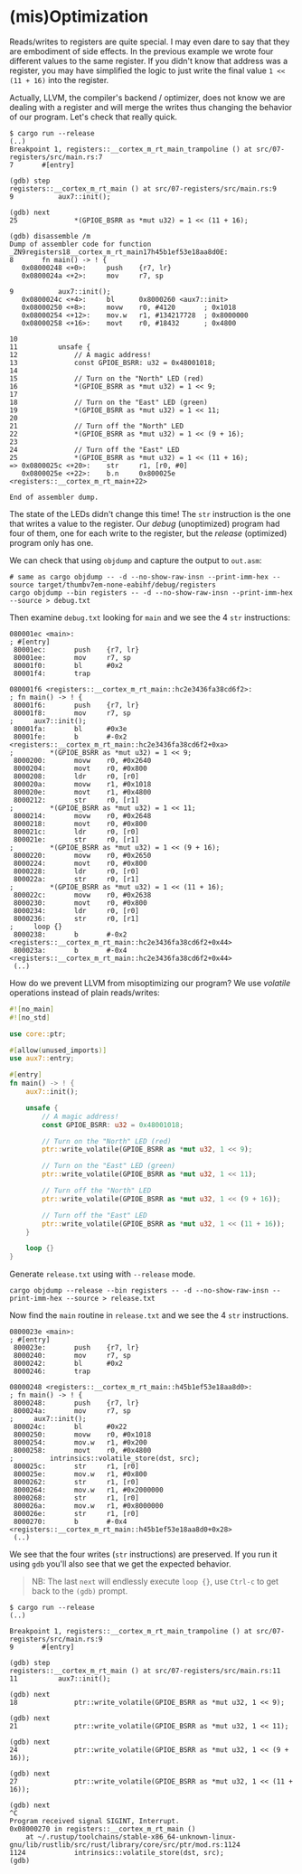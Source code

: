 # (mis)Optimization

Reads/writes to registers are quite special. I may even dare to say that they are embodiment of side
effects. In the previous example we wrote four different values to the same register. If you didn't
know that address was a register, you may have simplified the logic to just write the final value `1
<< (11 + 16)` into the register.

Actually, LLVM, the compiler's backend / optimizer, does not know we are dealing with a register and
will merge the writes thus changing the behavior of our program. Let's check that really quick.

``` console
$ cargo run --release
(..)
Breakpoint 1, registers::__cortex_m_rt_main_trampoline () at src/07-registers/src/main.rs:7
7       #[entry]

(gdb) step
registers::__cortex_m_rt_main () at src/07-registers/src/main.rs:9
9           aux7::init();

(gdb) next
25              *(GPIOE_BSRR as *mut u32) = 1 << (11 + 16);

(gdb) disassemble /m
Dump of assembler code for function _ZN9registers18__cortex_m_rt_main17h45b1ef53e18aa8d0E:
8       fn main() -> ! {
   0x08000248 <+0>:     push    {r7, lr}
   0x0800024a <+2>:     mov     r7, sp

9           aux7::init();
   0x0800024c <+4>:     bl      0x8000260 <aux7::init>
   0x08000250 <+8>:     movw    r0, #4120       ; 0x1018
   0x08000254 <+12>:    mov.w   r1, #134217728  ; 0x8000000
   0x08000258 <+16>:    movt    r0, #18432      ; 0x4800

10
11          unsafe {
12              // A magic address!
13              const GPIOE_BSRR: u32 = 0x48001018;
14
15              // Turn on the "North" LED (red)
16              *(GPIOE_BSRR as *mut u32) = 1 << 9;
17
18              // Turn on the "East" LED (green)
19              *(GPIOE_BSRR as *mut u32) = 1 << 11;
20
21              // Turn off the "North" LED
22              *(GPIOE_BSRR as *mut u32) = 1 << (9 + 16);
23
24              // Turn off the "East" LED
25              *(GPIOE_BSRR as *mut u32) = 1 << (11 + 16);
=> 0x0800025c <+20>:    str     r1, [r0, #0]
   0x0800025e <+22>:    b.n     0x800025e <registers::__cortex_m_rt_main+22>

End of assembler dump.
```

The state of the LEDs didn't change this time! The `str` instruction is the one that writes a value
to the register. Our *debug* (unoptimized) program had four of them, one for each write to the
register, but the *release* (optimized) program only has one.

We can check that using `objdump` and capture the output to `out.asm`:

``` console
# same as cargo objdump -- -d --no-show-raw-insn --print-imm-hex --source target/thumbv7em-none-eabihf/debug/registers
cargo objdump --bin registers -- -d --no-show-raw-insn --print-imm-hex --source > debug.txt
```

Then examine `debug.txt` looking for `main` and we see the 4 `str` instructions:
```
080001ec <main>:
; #[entry]
 80001ec:       push    {r7, lr}
 80001ee:       mov     r7, sp
 80001f0:       bl      #0x2
 80001f4:       trap

080001f6 <registers::__cortex_m_rt_main::hc2e3436fa38cd6f2>:
; fn main() -> ! {
 80001f6:       push    {r7, lr}
 80001f8:       mov     r7, sp
;     aux7::init();
 80001fa:       bl      #0x3e
 80001fe:       b       #-0x2 <registers::__cortex_m_rt_main::hc2e3436fa38cd6f2+0xa>
;         *(GPIOE_BSRR as *mut u32) = 1 << 9;
 8000200:       movw    r0, #0x2640
 8000204:       movt    r0, #0x800
 8000208:       ldr     r0, [r0]
 800020a:       movw    r1, #0x1018
 800020e:       movt    r1, #0x4800
 8000212:       str     r0, [r1]
;         *(GPIOE_BSRR as *mut u32) = 1 << 11;
 8000214:       movw    r0, #0x2648
 8000218:       movt    r0, #0x800
 800021c:       ldr     r0, [r0]
 800021e:       str     r0, [r1]
;         *(GPIOE_BSRR as *mut u32) = 1 << (9 + 16);
 8000220:       movw    r0, #0x2650
 8000224:       movt    r0, #0x800
 8000228:       ldr     r0, [r0]
 800022a:       str     r0, [r1]
;         *(GPIOE_BSRR as *mut u32) = 1 << (11 + 16);
 800022c:       movw    r0, #0x2638
 8000230:       movt    r0, #0x800
 8000234:       ldr     r0, [r0]
 8000236:       str     r0, [r1]
;     loop {}
 8000238:       b       #-0x2 <registers::__cortex_m_rt_main::hc2e3436fa38cd6f2+0x44>
 800023a:       b       #-0x4 <registers::__cortex_m_rt_main::hc2e3436fa38cd6f2+0x44>
 (..)
```

How do we prevent LLVM from misoptimizing our program? We use *volatile* operations instead of plain
reads/writes:

``` rust
#![no_main]
#![no_std]

use core::ptr;

#[allow(unused_imports)]
use aux7::entry;

#[entry]
fn main() -> ! {
    aux7::init();

    unsafe {
        // A magic address!
        const GPIOE_BSRR: u32 = 0x48001018;

        // Turn on the "North" LED (red)
        ptr::write_volatile(GPIOE_BSRR as *mut u32, 1 << 9);

        // Turn on the "East" LED (green)
        ptr::write_volatile(GPIOE_BSRR as *mut u32, 1 << 11);

        // Turn off the "North" LED
        ptr::write_volatile(GPIOE_BSRR as *mut u32, 1 << (9 + 16));

        // Turn off the "East" LED
        ptr::write_volatile(GPIOE_BSRR as *mut u32, 1 << (11 + 16));
    }

    loop {}
}

```

Generate `release.txt` using with `--release` mode.

``` console
cargo objdump --release --bin registers -- -d --no-show-raw-insn --print-imm-hex --source > release.txt
```

Now find the `main` routine in `release.txt` and we see the 4 `str` instructions.
```
0800023e <main>:
; #[entry]
 800023e:       push    {r7, lr}
 8000240:       mov     r7, sp
 8000242:       bl      #0x2
 8000246:       trap

08000248 <registers::__cortex_m_rt_main::h45b1ef53e18aa8d0>:
; fn main() -> ! {
 8000248:       push    {r7, lr}
 800024a:       mov     r7, sp
;     aux7::init();
 800024c:       bl      #0x22
 8000250:       movw    r0, #0x1018
 8000254:       mov.w   r1, #0x200
 8000258:       movt    r0, #0x4800
;         intrinsics::volatile_store(dst, src);
 800025c:       str     r1, [r0]
 800025e:       mov.w   r1, #0x800
 8000262:       str     r1, [r0]
 8000264:       mov.w   r1, #0x2000000
 8000268:       str     r1, [r0]
 800026a:       mov.w   r1, #0x8000000
 800026e:       str     r1, [r0]
 8000270:       b       #-0x4 <registers::__cortex_m_rt_main::h45b1ef53e18aa8d0+0x28>
 (..)
 ```

We see that the four writes (`str` instructions) are preserved. If you run it using
`gdb` you'll also see that we get the expected behavior.
> NB: The last `next` will endlessly execute `loop {}`, use `Ctrl-c` to get
> back to the `(gdb)` prompt.
```
$ cargo run --release
(..)

Breakpoint 1, registers::__cortex_m_rt_main_trampoline () at src/07-registers/src/main.rs:9
9       #[entry]

(gdb) step
registers::__cortex_m_rt_main () at src/07-registers/src/main.rs:11
11          aux7::init();

(gdb) next
18              ptr::write_volatile(GPIOE_BSRR as *mut u32, 1 << 9);

(gdb) next
21              ptr::write_volatile(GPIOE_BSRR as *mut u32, 1 << 11);

(gdb) next
24              ptr::write_volatile(GPIOE_BSRR as *mut u32, 1 << (9 + 16));

(gdb) next
27              ptr::write_volatile(GPIOE_BSRR as *mut u32, 1 << (11 + 16));

(gdb) next
^C
Program received signal SIGINT, Interrupt.
0x08000270 in registers::__cortex_m_rt_main ()
    at ~/.rustup/toolchains/stable-x86_64-unknown-linux-gnu/lib/rustlib/src/rust/library/core/src/ptr/mod.rs:1124
1124            intrinsics::volatile_store(dst, src);
(gdb) 
```